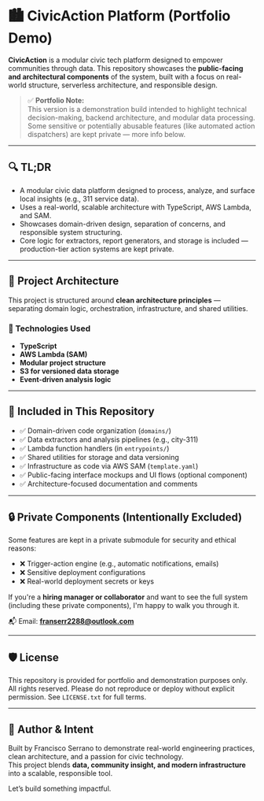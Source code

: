 # 🏙️ CivicAction Platform (Portfolio Demo)

**CivicAction** is a modular civic tech platform designed to empower communities through data. This repository showcases the **public-facing and architectural components** of the system, built with a focus on real-world structure, serverless architecture, and responsible design.

> ✅ **Portfolio Note:**  
> This version is a demonstration build intended to highlight technical decision-making, backend architecture, and modular data processing. Some sensitive or potentially abusable features (like automated action dispatchers) are kept private — more info below.

---

## 🔍 TL;DR

- A modular civic data platform designed to process, analyze, and surface local insights (e.g., 311 service data).
- Uses a real-world, scalable architecture with TypeScript, AWS Lambda, and SAM.
- Showcases domain-driven design, separation of concerns, and responsible system structuring.
- Core logic for extractors, report generators, and storage is included — production-tier action systems are kept private.

---

## 🧠 Project Architecture

This project is structured around **clean architecture principles** — separating domain logic, orchestration, infrastructure, and shared utilities.

### 🔧 Technologies Used

- **TypeScript**
- **AWS Lambda (SAM)**
- **Modular project structure**
- **S3 for versioned data storage**
- **Event-driven analysis logic**

---

## 📁 Included in This Repository

- ✅ Domain-driven code organization (`domains/`)
- ✅ Data extractors and analysis pipelines (e.g., city-311)
- ✅ Lambda function handlers (in `entrypoints/`)
- ✅ Shared utilities for storage and data versioning
- ✅ Infrastructure as code via AWS SAM (`template.yaml`)
- ✅ Public-facing interface mockups and UI flows (optional component)
- ✅ Architecture-focused documentation and comments

---

## 🔒 Private Components (Intentionally Excluded)

Some features are kept in a private submodule for security and ethical reasons:

- ❌ Trigger-action engine (e.g., automatic notifications, emails)
- ❌ Sensitive deployment configurations
- ❌ Real-world deployment secrets or keys

If you're a **hiring manager or collaborator** and want to see the full system (including these private components), I'm happy to walk you through it.

📬 Email: **franserr2288@outlook.com**

---

## 🛡️ License

This repository is provided for portfolio and demonstration purposes only.  
All rights reserved. Please do not reproduce or deploy without explicit permission. See `LICENSE.txt` for full terms.

---

## 🙌 Author & Intent

Built by Francisco Serrano to demonstrate real-world engineering practices, clean architecture, and a passion for civic technology.  
This project blends **data, community insight, and modern infrastructure** into a scalable, responsible tool.

Let’s build something impactful.
